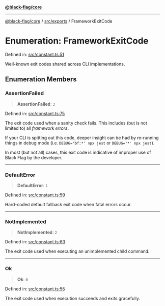 [**@black-flag/core**](../../../README.md)

***

[@black-flag/core](../../../README.md) / [src/exports](../README.md) / FrameworkExitCode

# Enumeration: FrameworkExitCode

Defined in: [src/constant.ts:51](https://github.com/Xunnamius/black-flag/blob/aaa1a74457790f285cb2c85d4d6a7ee05978fc42/src/constant.ts#L51)

Well-known exit codes shared across CLI implementations.

## Enumeration Members

### AssertionFailed

> **AssertionFailed**: `3`

Defined in: [src/constant.ts:75](https://github.com/Xunnamius/black-flag/blob/aaa1a74457790f285cb2c85d4d6a7ee05978fc42/src/constant.ts#L75)

The exit code used when a sanity check fails. This includes (but is not
limited to) all _framework errors_.

If your CLI is spitting out this code, deeper insight can be had by
re-running things in debug mode (i.e. `DEBUG='bf:*' npx jest` or `DEBUG='*'
npx jest`).

In most (but not all) cases, this exit code is indicative of improper use
of Black Flag by the developer.

***

### DefaultError

> **DefaultError**: `1`

Defined in: [src/constant.ts:59](https://github.com/Xunnamius/black-flag/blob/aaa1a74457790f285cb2c85d4d6a7ee05978fc42/src/constant.ts#L59)

Hard-coded default fallback exit code when fatal errors occur.

***

### NotImplemented

> **NotImplemented**: `2`

Defined in: [src/constant.ts:63](https://github.com/Xunnamius/black-flag/blob/aaa1a74457790f285cb2c85d4d6a7ee05978fc42/src/constant.ts#L63)

The exit code used when executing an unimplemented child command.

***

### Ok

> **Ok**: `0`

Defined in: [src/constant.ts:55](https://github.com/Xunnamius/black-flag/blob/aaa1a74457790f285cb2c85d4d6a7ee05978fc42/src/constant.ts#L55)

The exit code used when execution succeeds and exits gracefully.
